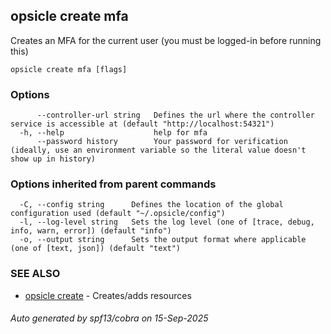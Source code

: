 ## opsicle create mfa

Creates an MFA for the current user (you must be logged-in before running this)

```
opsicle create mfa [flags]
```

### Options

```
      --controller-url string   Defines the url where the controller service is accessible at (default "http://localhost:54321")
  -h, --help                    help for mfa
      --password history        Your password for verification (ideally, use an environment variable so the literal value doesn't show up in history)
```

### Options inherited from parent commands

```
  -C, --config string      Defines the location of the global configuration used (default "~/.opsicle/config")
  -l, --log-level string   Sets the log level (one of [trace, debug, info, warn, error]) (default "info")
  -o, --output string      Sets the output format where applicable (one of [text, json]) (default "text")
```

### SEE ALSO

* [opsicle create](cli/opsicle_create.md)	 - Creates/adds resources

###### Auto generated by spf13/cobra on 15-Sep-2025
